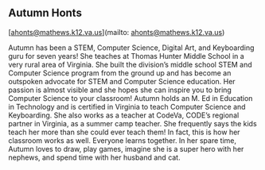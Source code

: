 ## Autumn Honts

[ahonts@mathews.k12.va.us](mailto: ahonts@mathews.k12.va.us)

Autumn has been a STEM, Computer Science, Digital Art, and Keyboarding guru for seven years!  She teaches at Thomas Hunter Middle School in a very rural area of Virginia.  She built the division’s middle school STEM and Computer Science program from the ground up and has become an outspoken advocate for STEM and Computer Science education. Her passion is almost visible and she hopes she can inspire you to bring Computer Science to your classroom!  Autumn holds an M. Ed in Education in Technology and is certified in Virginia to teach Computer Science and Keyboarding.  She also works as a teacher at CodeVa, CODE’s regional partner in Virginia, as a summer camp teacher.  She frequently says the kids teach her more than she could ever teach them!  In fact, this is how her classroom works as well.  Everyone learns together.  In her spare time, Autumn loves to draw, play games, imagine she is a super hero with her nephews, and spend time with her husband and cat.
